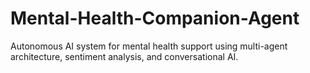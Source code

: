 # Mental-Health-Companion-Agent
Autonomous AI system for mental health support using multi-agent architecture, sentiment analysis, and conversational AI.
